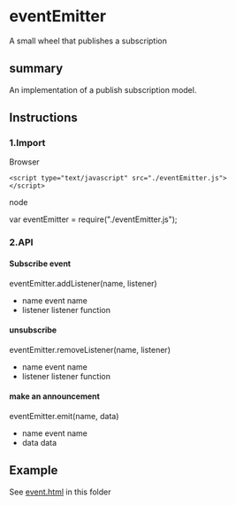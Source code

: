 # eventEmitter
A small wheel that publishes a subscription

## summary
An implementation of a publish subscription model. 

## Instructions
### 1.Import
Browser

```
<script type="text/javascript" src="./eventEmitter.js">
</script>
```
node

var eventEmitter = require("./eventEmitter.js");

### 2.API
#### Subscribe event
eventEmitter.addListener(name, listener)
* name  event name
* listener  listener function

#### unsubscribe
eventEmitter.removeListener(name, listener)
* name  event name
* listener  listener function

#### make an announcement
eventEmitter.emit(name, data)
* name  event name
* data  data

## Example
See [event.html](https://github.com/wangzianan/EventEmitter/blob/master/event.html) in this folder
